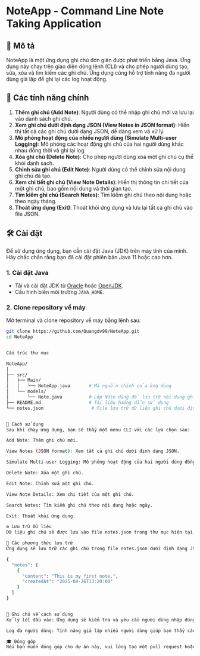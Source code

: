 # NoteApp - Command Line Note Taking Application

## 📖 Mô tả
NoteApp là một ứng dụng ghi chú đơn giản được phát triển bằng Java. Ứng dụng này chạy trên giao diện dòng lệnh (CLI) và cho phép người dùng tạo, sửa, xóa và tìm kiếm các ghi chú. Ứng dụng cũng hỗ trợ tính năng đa người dùng giả lập để ghi lại các log hoạt động.

## 🚀 Các tính năng chính

1. **Thêm ghi chú (Add Note)**: Người dùng có thể nhập ghi chú mới và lưu lại vào danh sách ghi chú.
2. **Xem ghi chú dưới định dạng JSON (View Notes in JSON format)**: Hiển thị tất cả các ghi chú dưới dạng JSON, dễ dàng xem và xử lý.
3. **Mô phỏng hoạt động của nhiều người dùng (Simulate Multi-user Logging)**: Mô phỏng các hoạt động ghi chú của hai người dùng khác nhau đồng thời và ghi lại log.
4. **Xóa ghi chú (Delete Note)**: Cho phép người dùng xóa một ghi chú cụ thể khỏi danh sách.
5. **Chỉnh sửa ghi chú (Edit Note)**: Người dùng có thể chỉnh sửa nội dung ghi chú đã tạo.
6. **Xem chi tiết ghi chú (View Note Details)**: Hiển thị thông tin chi tiết của một ghi chú, bao gồm nội dung và thời gian tạo.
7. **Tìm kiếm ghi chú (Search Notes)**: Tìm kiếm ghi chú theo nội dung hoặc theo ngày tháng.
8. **Thoát ứng dụng (Exit)**: Thoát khỏi ứng dụng và lưu lại tất cả ghi chú vào file JSON.

## 🛠️ Cài đặt

Để sử dụng ứng dụng, bạn cần cài đặt Java (JDK) trên máy tính của mình. Hãy chắc chắn rằng bạn đã cài đặt phiên bản Java 11 hoặc cao hơn.

### 1. Cài đặt Java
- Tải và cài đặt JDK từ [Oracle](https://www.oracle.com/java/technologies/javase-jdk11-downloads.html) hoặc [OpenJDK](https://adoptopenjdk.net/).
- Cấu hình biến môi trường `JAVA_HOME`.

### 2. Clone repository về máy
Mở terminal và clone repository về máy bằng lệnh sau:

```bash
git clone https://github.com/Quangdv99/NoteApp.git
cd NoteApp


Cấu trúc thư mục

NoteApp/
│
├── src/
│   ├── Main/
│   │   └── NoteApp.java       # Mã nguồn chính của ứng dụng
│   └── models/
│       └── Note.java          # Lớp Note dùng để lưu trữ nội dung ghi chú
├── README.md                  # Tài liệu hướng dẫn sử dụng
└── notes.json                  # File lưu trữ dữ liệu ghi chú dưới định dạng JSON


🔧 Cách sử dụng
Sau khi chạy ứng dụng, bạn sẽ thấy một menu CLI với các lựa chọn sau:

Add Note: Thêm ghi chú mới.

View Notes (JSON format): Xem tất cả ghi chú dưới định dạng JSON.

Simulate Multi-user Logging: Mô phỏng hoạt động của hai người dùng đồng thời.

Delete Note: Xóa một ghi chú.

Edit Note: Chỉnh sửa một ghi chú.

View Note Details: Xem chi tiết của một ghi chú.

Search Notes: Tìm kiếm ghi chú theo nội dung hoặc ngày.

Exit: Thoát khỏi ứng dụng.

⚙️ Lưu trữ Dữ liệu
Dữ liệu ghi chú sẽ được lưu vào file notes.json trong thư mục hiện tại. Mỗi ghi chú sẽ được lưu với các thông tin như: nội dung ghi chú và thời gian tạo.

📄 Các phương thức lưu trữ
Ứng dụng sẽ lưu trữ các ghi chú trong file notes.json dưới định dạng JSON sau mỗi lần thay đổi.

{
  "notes": [
    {
      "content": "This is my first note.",
      "createdAt": "2025-04-26T13:20:00"
    }
  ]
}


📝 Ghi chú về cách sử dụng
Xử lý lỗi đầu vào: Ứng dụng sẽ kiểm tra và yêu cầu người dùng nhập đúng giá trị khi chọn các thao tác.

Log đa người dùng: Tính năng giả lập nhiều người dùng giúp bạn thấy các hoạt động đồng thời được ghi lại.

🎓 Đóng góp
Nếu bạn muốn đóng góp cho dự án này, vui lòng tạo một pull request hoặc báo cáo lỗi thông qua Issues.
